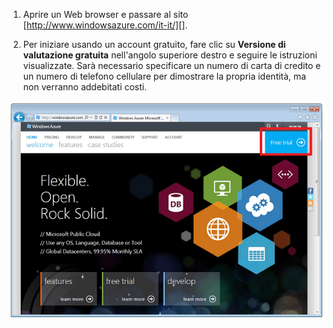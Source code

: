 1. Aprire un Web browser e passare al sito [http://www.windowsazure.com/it-it/][].

2. Per iniziare usando un account gratuito, fare clic su **Versione di valutazione gratuita** nell'angolo superiore destro e seguire le istruzioni visualizzate. Sarà necessario specificare un numero di carta di credito e un numero di telefono cellulare per dimostrare la propria identità, ma non verranno addebitati costi.

 ![Sito Web di Azure][0]


[0]: ./media/create-azure-account/freetrialonwindowsazurehomepage.png
 

<!---HONumber=62-->
